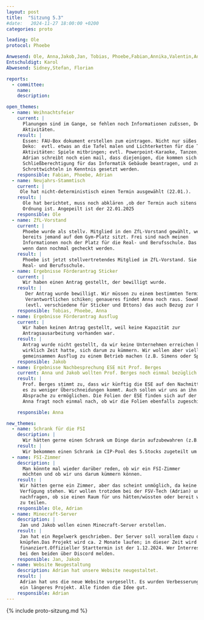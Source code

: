 ```yaml
---
layout: post
title:  "Sitzung 5.3"
#date:   2024-11-27 18:00:00 +0200
categories: proto

leading: Ole
protocol: Phoebe

Anwesend: Ole, Anna,Jakob,Jan, Tobias, Phoebe,Fabian,Annika,Valentin,Adrian
Entschuldigt: Karol
Abwesend: Sidney,Stefan, Florian

reports:
  - committee:
    name:
    description:

open_themes:
  - name: Weihnachtsfeier
    current: |
      Planungen sind im Gange, se fehlen noch Informationen zuEssen, Deko und
      Aktivitäten.
    result: |
      Essen: FAU-Box dokument erstellen zum eintragen. Nicht nur süßes Essen ,auch herzhaftes.(Fabian)
      Deko:  evtl. etwas an die Tafel malen und Lichterketten für die Tische (Phoebe)
      Aktivitäten: Spiele mitbringen; evtl. Powerpoint-Karaoke, Tanzen; Schrottwichteln.
      Adrian schreibt noch eien mail, dass diejenigen, die kommen sich zuvor eine 
      Schließberechtigung für das Informatik Gebäude beantragen, und zudem über das 
      Schrottwichteln in Kenntnis gesetzt werden.
    responsible: Fabian, Phoebe, Adrian
  - name: Neujahrs-Stammtisch
    current: |
     Ole hat nicht-deterministisch einen Termin ausgewählt (22.01.).
    result: |
      Ole hat berichtet, muss noch abklären ,ob der Termin auch sitens des Departments in
      Ordnung ist. Angepeilt ist der 22.01.2025
    responsible: Ole
  - name: ZfL-Vorstand
    current: |
      Phoebe wurde als stellv. Mitglied in den ZfL-Vorstand gewählt, weil
      bereits jemand auf dem Gym-Platz sitzt. Frei sind nach meinen
      Informationen noch der Platz für die Real- und Berufsschule. Das sollte
      wenn dann nochmal gecheckt werden.
    result: |
      Phoebe ist jetzt stellvertretendes Mitglied im ZfL-Vorstand. Sie suchen immernoch Leute für
      Real- und Berufsschule.
  - name: Ergebnisse Förderantrag Sticker
    current: |
      Wir haben einen Antrag gestellt, der bewilligt wurde.
    result: |
       Der Antrag wurde bewilligt. Wir müssen zu einem bestimmten Termin Rechnungen an die 
       Verantwortlichen schiken; genaueres findet Anna noch raus. Sowohl Sticker als auch Buttons konnen per Vorkasse/Rechnung bestellt werden. Wir brauchen noch ein Design 
       (evtl. verschiedene für Sticker und Bttons) das auch Bezug zur FSI-Lehramt-Informatik hat.
    responsible: Tobias, Phoebe, Anna
  - name: Ergebnisse Förderantrag Ausflug
    current: |
      Wir haben keinen Antrag gestellt, weil keine Kapazität zur
      Antragsausarbeitung vorhanden war.
    result: |
      Antrag wurde nicht gestellt, da wir keine Unternehmen erreichen konnten und auch niemand
      wirklich Zeit hatte, sich darum zu kümmern. Wir wollen aber vielleiht trotzdem einen
      gemeinsammen Ausflug zu einem Betrieb machen (z.B. Simens oder Spike)
    responsible: Jakob
  - name: Ergebnisse Nachbesprechung ESE mit Prof. Berges
    current: Anna und Jakob wollten Prof. Berges noch einmal bezüglich der ESE ansprechen.
    result: |
      Prof. Berges stimmt zu, dass wir künftig die ESE auf den Nachmittag verschieben, damit
      es zu weniger Überschneidungen kommt. Auch sollen wir uns an ihn wenden, um eine bessere 
      Absprache zu ermöglichen. Die Folien der ESE finden sich auf der Seite des Departments.
      Anna fragt noch einmal nach, ob wir die Folien ebenfalls zugeschickt bekommen.

    responsible: Anna

new_themes:
  - name: Schrank für die FSI
    description: | 
      Wir hätten gerne einen Schrank um Dinge darin aufzubewahren (z.B. Spiele)
    result: |
      Wir bekommen einen Schrank im CIP-Pool des 5.Stocks zugeteilt um darin Dinge aufzubewahren.
  - name: FSI-Zimmer
    description: |
      Man könnte mal wieder darüber reden, ob wir ein FSI-Zimmer
      möchten und ob wir uns darum kümmern können.
    result: |
     Wir hätten gerne ein Zimmer, aber das scheint unmöglich, da keine Räumlichkeiten zur
     Verfügung stehen. Wir wollen trotzdem bei der FSV-Tech (Adrian) und FSI-Informatik (Ole)
     nachfragen, ob sie einen Raum für uns hätten/wüssten oder bereit wären ihren Raum mit uns 
     zu teilen.
    responsible: Ole, Adrian 
  - name: Minecraft-Server
    description: |
     Jan und Jakob wollen einen Minecraft-Server erstellen.
    result: |
     Jan hat ein Regelwerk geschrieben. Der Server soll vorallem dazu dienen, Kontakte zu
     knüpfen.Das Projekt wird ca. 2 Monate laufen; in dieser Zeit wird er von Jan und Jakob
     finanziert.Offizieller Starttermin ist der 1.12.2024. Wer Interresse hat soll sich einfach
     bei den beiden über Discord melden.
    responsible: Jan, Jakob 
  - name: Website Neugestaltung
    description: Adrian hat unsere Website neugestaltet.
    result: |
     Adrian hat uns die neue Website vorgesellt. Es wurden Verbesserungen Vorgeschlagen. Wird
     ein längeres Projekt. Alle finden die Idee gut.
    responsible: Adrian
---
```

{% include proto-sitzung.md %}
